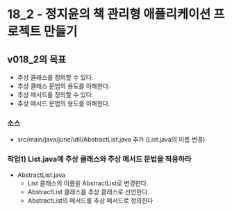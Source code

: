 # 18_2 - 정지윤의 책 관리형 애플리케이션 프로젝트 만들기

## v018_2의 목표

- 추상 클래스를 정의할 수 있다.
- 추상 클래스 문법의 용도를 이해한다.
- 추상 메서드를 정의할 수 있다.
- 추상 메서드 문법의 용도를 이해한다.

### 소스 

- src/main/java/june/util/AbstractList.java 추가 (List.java의 이름 변경)

### 작업1) List.java에 추상 클래스와 추상 메서드 문법을 적용하라

- AbstractList.java
    - List 클래스의 이름을 AbstractList로 변경한다.
    - AbstractList 클래스를 추상 클래스로 선언한다.
    - AbstractList의 메서드를 추상 메서드로 정의한다

  
  
  